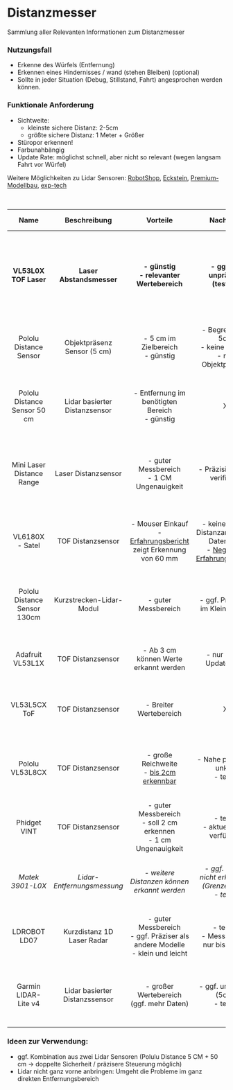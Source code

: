 # Distanzmesser
Sammlung aller Relevanten Informationen zum Distanzmesser

### Nutzungsfall
- Erkenne des Würfels (Entfernung)
- Erkennen eines Hindernisses / wand (stehen Bleiben) (optional)
- Sollte in jeder Situation (Debug, Stillstand, Fahrt) angesprochen werden können. 

### Funktionale Anforderung
- Sichtweite: 
    - kleinste sichere Distanz: 2-5cm 
    - größte sichere Distanz: 1 Meter + Größer
- Stüropor erkennen!
- Farbunahbängig
- Update Rate: möglichst schnell, aber nicht so relevant (wegen langsam Fahrt vor Würfel)

Weitere Möglichkeiten zu Lidar Sensoren: [RobotShop](https://eu.robotshop.com/collections/lidar), [Eckstein](https://eckstein-shop.de/search/?qs=Lidar), [Premium-Modellbau](https://www.premium-modellbau.de/multicopter/flightcontroller-sensorik/lidar-sensoren/?p=1), [exp-tech](https://exp-tech.de/collections/lidar-sensoren)

<br>

| Name | Beschreibung | Vorteile | Nachteile | Technische Details | Kosten | Link | weitere Infos |
| :--: | :----------: | :------: | :-------: | :----------------: | :----: | :--: | :-----------: |
| **VL53L0X TOF Laser** | **Laser Abstandsmesser** | **- günstig <br> - relevanter Wertebereich** | **- ggf. zu unpräzise (testen)** | **- Auflösung: 1 mm <br> - Schnittstelle: I2C <br> - Betriebsspannung: 2.8V / 3.3V / 5V <br> - Reaktionszeit 50 ms <br> - Distanz: 0mm - 1m** | **7,49€ <br> 12€** | **[AZ-Delivery](https://www.az-delivery.de/products/vl53l0x-time-of-flight-tof-laser-abstandssensor) <br> [Mouser](https://www.mouser.de/ProductDetail/DFRobot/SEN0245?qs=sGAEpiMZZMu3sxpa5v1qrnJwz0aRf2JjCIBsnGk%2FV54%3D)** | **[Tutorial](https://draeger-it.blog/arduino-lektion-103-laser-distanz-sensor-vl53lxx-v2) <br> [Test](https://www.youtube.com/watch?v=cszHgfQ42Oc)** |
| Pololu Distance Sensor | Objektpräsenz Sensor (5 cm) | - 5 cm im Zielbereich <br> - günstig  | - Begrenzt bei 5cm  <br> - keine Distanz <br> - nur Objektpräsenz | - Update Rate: 145 Hz <br> - Betriebsspannung: 3.0 V bis 5.5 V <br> - Distanz: 5cm | 10,36€ | [exp-tech](https://exp-tech.de/products/pololu-digital-distance-sensor-5cm) | [weitere Messbereiche](https://exp-tech.de/collections/lidar-sensoren) |
| Pololu Distance Sensor 50 cm | Lidar basierter Distanzsensor | - Entfernung im benötigten Bereich <br> - günstig | X | - Update Rate: 50 Hz bis 110 Hz <br> - Betriebsspannung: 3.0V bis 5.5V <br> - Distanz: ? bis 50 cm  | 10,36€ <br> 15,41€ | [exp-tech](https://exp-tech.de/products/pulse-width-output-50cm) <br> [Eckstein](https://eckstein-shop.de/PololuDistanceSensorwithPulseWidthOutput2C50cmMax) | X |
| Mini Laser Distance Range | Laser Distanzsensor | - guter Messbereich <br> - 1 CM Ungenauigkeit | - Präzision nicht verifiziert | - Schnittstelle: I2C <br> - Update Rate: 19ms bis 38 ms <br> - Betriebsspannung 3.3-5V <br> - Distanz: 2cm - 400cm | 12,90$ | [DFROBOT](https://www.dfrobot.com/product-2727.html) | [Produkt Wiki](https://wiki.dfrobot.com/Laser_Ranging_Sensor_4m_SKU_SEN0590) |
| VL6180X - Satel | TOF Distanzsensor | - Mouser Einkauf <br> - [Erfahrungsbericht](https://alltag-0815.de/mikrocontroller/entfernungen-messen-vl6180x-tof-distanzsensor-arduino-uno/2724/) zeigt Erkennung von 60 mm | - keine exakte Distanzangabe im Datenblatt <br> - [Negativer Erfahrungsbericht](https://alltag-0815.de/mikrocontroller/entfernungen-messen-vl6180x-tof-distanzsensor-arduino-uno/2724/) | - Betriebsspannung 3.3V - 10 V (eigener 2.8V Regler) <br> - Distanz: ? (60 mm) | 18,54€ | [Mouser]( https://www.mouser.de/ProductDetail/STMicroelectronics/VL6180X-SATEL?qs=Ok1pvOkw6%2FofMptZ1txK%2Bg%3D%3D ) | [Negativer Erfahrungsbericht](https://alltag-0815.de/mikrocontroller/entfernungen-messen-vl6180x-tof-distanzsensor-arduino-uno/2724/) |
| Pololu Distance Sensor 130cm | Kurzstrecken-Lidar-Modul | - guter Messbereich | - ggf. Probleme im Kleinbereich | - Betriebsspannung: 3-5.5V <br> - Update Rate: 100-110 Hz <br> - Distanz: 4cm bis 130 cm | 21,36€ | [Eckstein](https://eckstein-shop.de/PololuDistanceSensorwithPulseWidthOutput2C130cmMax) | X |
| Adafruit VL53L1X | TOF Distanzsensor | - Ab 3 cm können Werte erkannt werden | - nur 50 Hz Update Rate | - Schnittstelle: I2C  <br> - Update Rate: 50 Hz <br> - Distanz: 30 mm bis 4000 mm <br> | 21,50€ | [Eckstein](https://eckstein-shop.de/Adafruit-VL53L1X-Time-of-Flight-Distance-Sensor) | X |
| VL53L5CX ToF | TOF Distanzsensor | - Breiter Wertebereich | X | - Betriebsspannung: 3.3V <br>  - Schnittstelle: I2C <br> - Distanz: 20 mm bis 400 cm  | 22,18€ | [RobotShop](https://eu.robotshop.com/products/vl53l5cx-tof-8x8-zone-distance-sensor-400-cm-carrier-w-voltage-regulator) | X |
| Pololu VL53L8CX | TOF Distanzsensor | - große Reichweite <br> - [bis 2cm erkennbar](https://eckstein-shop.de/Pololu-VL53L8CX-Time-of-Flight-8x8-Zone-Distance-Sensor-Carrier-with-Voltage-Regulators-400cm-Max) | - Nahe präzisiion unklar <br>- teuer | - Betriebsspannung: 3.2-5.5V <br> - Schnittstellen: I2C, SPI <br> - Distanz: 2cm bis 400 cm | 29,69€ | [Eckstein](https://eckstein-shop.de/Pololu-VL53L8CX-Time-of-Flight-8x8-Zone-Distance-Sensor-Carrier-with-Voltage-Regulators-400cm-Max) | X |
| Phidget VINT | TOF Distanzsensor | - guter Messbereich<br> - soll 2 cm erkennen <br> - 1 cm Ungenauigkeit | - teuer <br> - aktuell nicht verfügbar| - update Rate: 30 ms bis 60 ms <br> - Distanz: 20 mm bis 650 mm |  33,37€ | [RobotShop](https://eu.robotshop.com/products/phidget-vint-distance-sensor-650mm) | X |
| *Matek 3901-L0X* | *Lidar-Entfernungsmessung* | *- weitere Distanzen können erkannt werden* | *- ggf. 10 cm nicht erkennbar (Grenze 8 cm) <br> - teuer* | *- UART Interface <br> - Betreibsspannung: 4.5V - 5.5V <br> - Distanz: 8 cm bis 200 cm* | *42,90€* | *[Premium-Modellbau](https://www.premium-modellbau.de/matek-3901-l0x-optical-flow-und-lidar-sensor-fuer-inav)* | *X* |
| LDROBOT LD07 | Kurzdistanz 1D Laser Radar | - guter Messbereich <br> - ggf. Präziser als andere Modelle <br> - klein und leicht | - teurer <br> - Messbereich nur bis 30 cm | - Update Rate: 28 Hz <br> - Schnittstelle: UART <br> - Distanz: 30 mm bis 300 mm  | 43,38€ | [RobotShop](https://eu.robotshop.com/products/ldrobot-ld07-solid-state-lidar-sensor-only) | X |
| Garmin LIDAR-Lite v4 | Lidar basierter Distanzssensor | - großer Wertebereich (ggf. mehr Daten) | - ggf. unpräzise (5cm) <br> - teuer | - Update Rate: 200 Hz <br> - Betriebsspannung 4.75 - 5.25 VDC <br> - Distanz: 5cm bis 10 m| 54,50€ | [exp-tech](https://exp-tech.de/products/garmin-lidar-lite-v4-led-distance-measurement-sensor) | X |


### Ideen zur Verwendung:  
- ggf. Kombination aus zwei Lidar Sensoren (Polulu Distance 5 CM + 50 cm -> doppelte Sicherheit / präzisere Steuerung möglich)
- Lidar nicht ganz vorne anbringen: Umgeht die Probleme im ganz direkten Entfernungsbereich